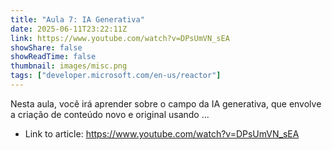 ```yaml
---
title: "Aula 7: IA Generativa"
date: 2025-06-11T23:22:11Z
link: https://www.youtube.com/watch?v=DPsUmVN_sEA
showShare: false
showReadTime: false
thumbnail: images/misc.png
tags: ["developer.microsoft.com/en-us/reactor"]
---
```

Nesta aula, você irá aprender sobre o campo da IA generativa, que envolve a criação de conteúdo novo e original usando ...

- Link to article: https://www.youtube.com/watch?v=DPsUmVN_sEA